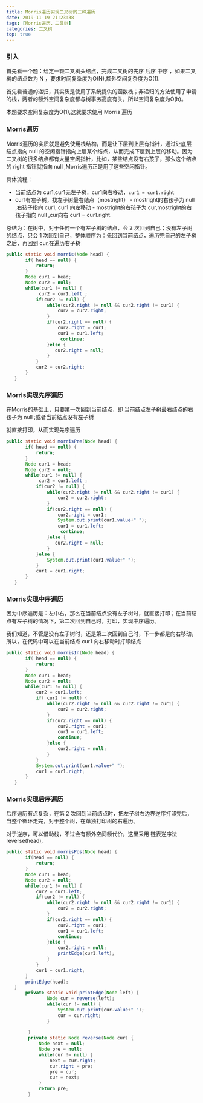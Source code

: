 ```yaml
---
title: Morris遍历实现二叉树的三种遍历
date: 2019-11-19 21:23:38
tags: [Morris遍历，二叉树]
categories: 二叉树
top: true
---
```


### 引入

首先看一个题：给定一颗二叉树头结点，完成二叉树的先序  后序  中序 ，如果二叉树的结点数为 N ，要求时间复杂度为O(N),额外空间复杂度为O(1).

首先看普通的递归，其实质是使用了系统提供的函数栈；非递归的方法使用了申请的栈，两者的额外空间复杂度都与树事务高度有关，所以空间复杂度为O(h)。

本题要求空间复杂度为O(1),这就要求使用 Morris 遍历

### Morris遍历

Morris遍历的实质就是避免使用栈结构，而是让下层到上层有指针，通过让底层结点指向 null 的空闲指针指向上层某个结点，从而完成下层到上层的移动。因为二叉树的很多结点都有大量空闲指针，比如，某些结点没有右孩子，那么这个结点的 right 指针就指向 null ,Morris遍历正是用了这些空闲指针。

具体流程：

- 当前结点为 cur1,cur1无左子树，cur1向右移动，`cur1 = cur1.right`
- cur1有左子树，找左子树最右结点（mostright）
        - mostright的右孩子为 null ,右孩子指向 cur1, cur1 向左移动
            -  mostright的右孩子为 cur,mostright的右孩子指向 null ,cur向右 cur1 = cur1.right.

总结为：在树中，对于任何一个有左子树的结点，会 2 次回到自己；没有左子树的结点，只会 1 次回到自己，整体顺序为：先回到当前结点，遍历完自己的左子树之后，再回到 cur,在遍历右子树

```java
public static void morris(Node head) {
	   if( head == null) {
		   return;
	   }
	   Node cur1 = head;
	   Node cur2 = null;
	   while(cur1 != null) {
		    cur2 = cur1.left ;
		   if(cur2 != null) {
			   while(cur2.right != null && cur2.right != cur1) {
				   cur2 = cur2.right;
			   }
			   if(cur2.right == null) {
				   cur2.right = cur1;
				   cur1 = cur1.left;
				    continue;
			   }else {
				  cur2.right = null; 
			   }
		   }
		   cur2 = cur2.right;
	   }
   }
```

### Morris实现先序遍历

在Morris的基础上，只要第一次回到当前结点，即 当前结点左子树最右结点的右孩子为 null ;或者当前结点没有左子树

就直接打印，从而实现先序遍历

```java
public static void morrisPre(Node head) {
	   if( head == null) {
		   return;
	   }
	   Node cur1 = head;
	   Node cur2 = null;
	   while(cur1 != null) {
		    cur2 = cur1.left ;
		   if(cur2 != null) {
			   while(cur2.right != null && cur2.right != cur1) {
				   cur2 = cur2.right;
			   }
			   if(cur2.right == null) {
				   cur2.right = cur1;
				   System.out.print(cur1.value+" ");
				   cur1 = cur1.left;
				    continue;
			   }else {
				  cur2.right = null; 
			   }
		   }else {
			   System.out.print(cur1.value+" ");
		   }
		   cur1 = cur1.right;
	   }
   }
```

### Morris实现中序遍历

因为中序遍历是：左中右，那么在当前结点没有左子树时，就直接打印；在当前结点有左子树的情况下，第二次回到自己时，打印，实现中序遍历。

我们知道，不管是没有左子树时，还是第二次回到自己时，下一步都是向右移动，所以，在代码中可以在当前结点 cur1 向右移动时打印结点

```java
public static void morrisIn(Node head) {
	   if( head == null) {
		   return;
	   }
	   Node cur1 = head;
	   Node cur2 = null;
	   while(cur1 != null) {
		   cur2 = cur1.left;
		   if( cur2 != null) {
			   while(cur2.right != null && cur2.right != cur1) {
				   cur2 = cur2.right;
			   }
			   if(cur2.right == null) {
				   cur2.right = cur1;
				   cur1 = cur1.left;
				   continue;
			   }else {
				   cur2.right = null;
			   }
		   }
		   System.out.print(cur1.value+" ");
		   cur1 = cur1.right;
	   }
   }
```

### Morris实现后序遍历

后序遍历有点复杂，在第 2 次回到当前结点时，把左子树右边界逆序打印完后，当整个循环走完，对于整个树，在单独打印树的右遍历。

对于逆序，可以借助栈，不过会有额外空间额代价，这里采用 链表逆序法 reverse(head),

```java
public static void morrisPos(Node head) {
	   if(head == null) {
		   return;
	   }
	   Node cur1 = head;
	   Node cur2 = null;
	   while(cur1 != null) {
		   cur2 = cur1.left;
		   if(cur2 != null) {
			   while(cur2.right != null && cur2.right != cur1) {
				   cur2 = cur2.right;
			   }
			   if(cur2.right == null) {
				   cur2.right = cur1;
				   cur1 = cur1.left;
				   continue;
			   }else {
				   cur2.right = null;
				   printEdge(cur1.left);
			   }
		   }
		   cur1 = cur1.right;
	   }
	   printEdge(head);
   }
	   private static void printEdge(Node left) {
			   Node cur = reverse(left);
			   while(cur != null) {
				   System.out.print(cur.value+" ");
				   cur = cur.right;
			   }
			
		}
		private static Node reverse(Node cur) {
			Node next = null;
			Node pre = null;
			while(cur != null) {
			    next = cur.right;
			    cur.right = pre;
			    pre = cur;
			    cur = next;
			}
			return pre;
		}
```

